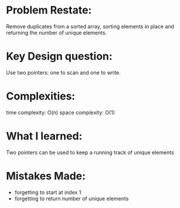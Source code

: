 # Problem Restate:
Remove duplicates from a sorted array, sorting elements in place and returning the number of unique elements.

# Key Design question:
Use two pointers: one to scan and one to write.

# Complexities:
time complexity: O(n)
space complexity: O(1)

# What I learned:
Two pointers can be used to keep a running track of unique elements

# Mistakes Made:
- forgetting to start at index 1
- forgetting to return number of unique elements
